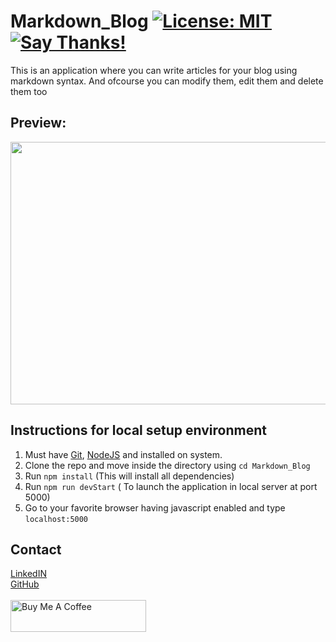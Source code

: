 # Markdown_Blog  [![License: MIT](https://img.shields.io/badge/License-MIT-yellow.svg)](https://opensource.org/licenses/MIT) [![Say Thanks!](https://img.shields.io/badge/Say%20Thanks-!-1EAEDB.svg)](https://saythanks.io/to/abir.pal899@gmail.com)
This is an application where you can write articles for your blog using markdown syntax. And ofcourse you can modify them, edit them and delete them too
## Preview:
<img height=420 width=720 src="https://raw.githubusercontent.com/imabp/Markdown_Blog/master/screenshots/screenshot.png"/><br>
## Instructions for local setup environment
1. Must have [Git](https://git-scm.com/downloads), [NodeJS](https://nodejs.org/en/download/) and installed on system.
2. Clone the repo and move inside the directory using `cd Markdown_Blog`
3. Run `npm install` (This will install all dependencies)
4. Run `npm run devStart` ( To launch the application in local server at port 5000)
5. Go to your favorite browser having javascript enabled and type `localhost:5000`

## Contact
[LinkedIN](https://www.linkedin.com/in/imabp)<br>
[GitHub](https://www.github.com/imabp)<br><br>
<a href="https://www.buymeacoffee.com/ciyCqvE" target="_blank"><img src="https://cdn.buymeacoffee.com/buttons/default-red.png" alt="Buy Me A Coffee" style="height: 51px !important;width: 217px !important;" ></a>
